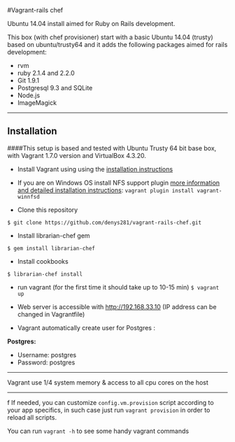 #Vagrant-rails chef

Ubuntu 14.04 install aimed for Ruby on Rails development.

This box (with chef provisioner) start with a basic Ubuntu 14.04 (trusty) based on ubuntu/trusty64 and it adds the following packages aimed for rails development:

- rvm
- ruby 2.1.4 and 2.2.0
- Git 1.9.1
- Postgresql 9.3 and SQLite
- Node.js
- ImageMagick

----------


## Installation
####This setup is based and tested with Ubuntu Trusty 64 bit base box, with Vagrant 1.7.0 version and VirtualBox 4.3.20.

* Install Vagrant using using the [installation instructions](http://docs.vagrantup.com/v2/installation/index.html)

* If you are on Windows OS install NFS support plugin [more information and detailed installation instructions](https://github.com/GM-Alex/vagrant-winnfsd):
```vagrant plugin install vagrant-winnfsd```

* Clone this repository

```$ git clone https://github.com/denys281/vagrant-rails-chef.git```

* Install librarian-chef gem

```$ gem install librarian-chef```

* Install cookbooks

```$ librarian-chef install```

* run vagrant (for the first time it should take up to 10-15 min)
```$ vagrant up```

* Web server is accessible with http://192.168.33.10 (IP address can be changed in Vagrantfile)

* Vagrant automatically create user for Postgres :

**Postgres:**
* Username: postgres
* Password: postgres

----------


Vagrant use 1/4 system memory & access to all cpu cores on the host


----------

f
If needed, you can customize `config.vm.provision` script according to your app specifics, in such case just run `vagrant provision` in order to reload all scripts.

You can run `vagrant -h` to see some handy vagrant commands

